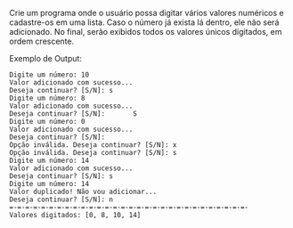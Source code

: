 Crie um programa onde o usuário possa digitar vários valores numéricos e cadastre-os em uma lista. Caso o número já exista lá dentro, ele não será adicionado. No final, serão exibidos todos os valores únicos digitados, em ordem crescente.

Exemplo de Output:
~~~
Digite um número: 10
Valor adicionado com sucesso...
Deseja continuar? [S/N]: s
Digite um número: 8
Valor adicionado com sucesso...
Deseja continuar? [S/N]:       S
Digite um número: 0
Valor adicionado com sucesso...
Deseja continuar? [S/N]: 
Opção inválida. Deseja continuar? [S/N]: x
Opção inválida. Deseja continuar? [S/N]: s
Digite um número: 14
Valor adicionado com sucesso...
Deseja continuar? [S/N]: s
Digite um número: 14
Valor duplicado! Não vou adicionar...
Deseja continuar? [S/N]: n
=-=-=-=-=-=-=-=-=-=-=-=-=-=-=-=-=-=-=-=-=-=-=-=-=-=-=-=-=-=-
Valores digitados: [0, 8, 10, 14]
~~~